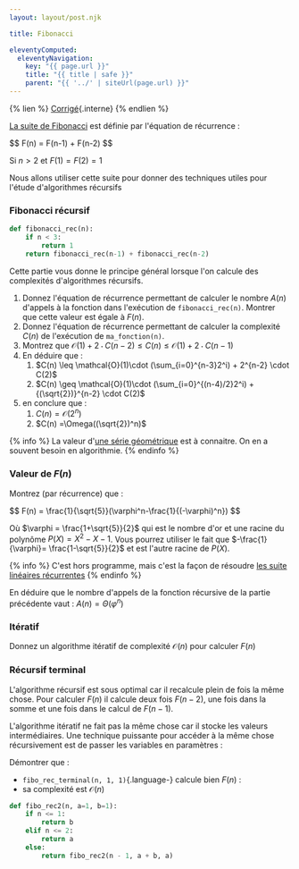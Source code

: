 ```yaml
---
layout: layout/post.njk

title: Fibonacci

eleventyComputed:
  eleventyNavigation:
    key: "{{ page.url }}"
    title: "{{ title | safe }}"
    parent: "{{ '../' | siteUrl(page.url) }}"
---
```


{% lien %}
[Corrigé](./corrigé){.interne}
{% endlien %}

[La suite de Fibonacci](https://fr.wikipedia.org/wiki/Suite_de_Fibonacci) est définie par l'équation de récurrence :

<div>
$$
F(n) = F(n-1) + F(n-2)
$$
</div>

Si $n > 2$ et $F(1) = F(2) = 1$

Nous allons utiliser cette suite pour donner des techniques utiles pour l'étude d'algorithmes récursifs

### Fibonacci récursif

```python
def fibonacci_rec(n):
    if n < 3:
        return 1
    return fibonacci_rec(n-1) + fibonacci_rec(n-2)
```

Cette partie vous donne le principe général lorsque l'on calcule des complexités d'algorithmes récursifs.

1. Donnez l'équation de récurrence permettant de calculer le nombre $A(n)$ d'appels à la fonction dans l'exécution de `fibonacci_rec(n)`. Montrer que cette valeur est égale à $F(n)$.
2. Donnez l'équation de récurrence permettant de calculer la complexité $C(n)$ de l'exécution de `ma_fonction(n)`.
3. Montrez que $\mathcal{O}(1) + 2\cdot C(n-2) \leq C(n) \leq \mathcal{O}(1) + 2\cdot C(n-1)$
4. En déduire que :
   1. $C(n) \leq \mathcal{O}(1)\cdot (\sum_{i=0}^{n-3}2^i) + 2^{n-2} \cdot C(2)$
   2. $C(n) \geq  \mathcal{O}(1)\cdot (\sum_{i=0}^{(n-4)/2}2^i) + {(\sqrt{2})}^{n-2} \cdot C(2)$
5. en conclure que :
   1. $C(n) =\mathcal{O}(2^n)$
   2. $C(n) =\Omega((\sqrt{2})^n)$

{% info %}
La valeur d'[une série géométrique](https://fr.wikipedia.org/wiki/S%C3%A9rie_g%C3%A9om%C3%A9trique) est à connaitre. On en a souvent besoin en algorithmie.
{% endinfo %}

### Valeur de $F(n)$

Montrez (par récurrence) que :

<div>
$$
F(n) = \frac{1}{\sqrt{5}}(\varphi^n-\frac{1}{(-\varphi)^n})
$$
</div>

Où $\varphi = \frac{1+\sqrt{5}}{2}$ qui est le nombre d'or et une racine du polynôme $P(X) = X^2 - X - 1$. Vous pourrez utiliser le fait que $-\frac{1}{\varphi}= \frac{1-\sqrt{5}}{2}$ et est l'autre racine de $P(X)$.

{% info %}
C'est hors programme, mais c'est la façon de résoudre [les suite linéaires récurrentes](https://fr.wikipedia.org/wiki/Suite_r%C3%A9currente_lin%C3%A9aire)
{% endinfo %}

En déduire que le nombre d'appels de la fonction récursive de la partie précédente vaut : $A(n) = \Theta(\varphi^n)$

### Itératif

Donnez un algorithme itératif de complexité $\mathcal{O}(n)$ pour calculer $F(n)$

### Récursif terminal

L'algorithme récursif est sous optimal car il recalcule plein de fois la même chose. Pour calculer $F(n)$ il calcule deux fois $F(n-2)$, une fois dans la somme et une fois dans le calcul de $F(n-1)$.

L'algorithme itératif ne fait pas la même chose car il stocke les valeurs intermédiaires. Une technique puissante pour accéder à la même chose récursivement est de passer les variables en paramètres :

Démontrer que :

- `fibo_rec_terminal(n, 1, 1)`{.language-} calcule bien $F(n)$ :
- sa complexité est $\mathcal{O}(n)$

```python
def fibo_rec2(n, a=1, b=1):
    if n <= 1:
        return b
    elif n <= 2:
        return a
    else:
        return fibo_rec2(n - 1, a + b, a)
```
